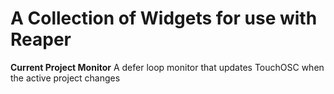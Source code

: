 # A Collection of Widgets for use with Reaper
**Current Project Monitor**
	A defer loop monitor that updates TouchOSC when the active project changes

